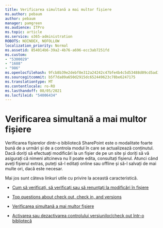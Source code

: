 ```yaml
---
title: Verificarea simultană a mai multor fișiere
ms.author: pebaum
author: pebaum
manager: pamgreen
ms.audience: ITPro
ms.topic: article
ms.service: o365-administration
ROBOTS: NOINDEX, NOFOLLOW
localization_priority: Normal
ms.assetid: 854014b6-39a2-4b76-a696-ecc3ab7251fd
ms.custom:
- "5300029"
- "1688"
- "986"
ms.openlocfilehash: 9fcb8b39e2debf8e312a24242c47bfe4b4c5d53488d09cd5ad33d54ae109b10b
ms.sourcegitcommit: b5f7da89a650d2915dc652449623c78be6247175
ms.translationtype: MT
ms.contentlocale: ro-RO
ms.lasthandoff: 08/05/2021
ms.locfileid: "54006434"
---
```

# <a name="check-in-several-files-at-once"></a>Verificarea simultană a mai multor fișiere

Verificarea fișierelor dintr-o bibliotecă SharePoint este o modalitate foarte bună de a urmări și de a controla modul în care se actualizează conținutul. Dacă doriți să efectuați modificări la un fișier de pe un site și doriți să vă asigurați că nimeni altcineva nu îl poate edita, consultați fișierul. Atunci când aveți fișierul extras, puteți să-l editați online sau offline și să-l salvați de mai multe ori, dacă este necesar.

Mai jos sunt câteva linkuri utile cu privire la această caracteristică.

- [Cum să verificați, să verificați sau să renunțați la modificări în fișiere](https://support.office.com/article/check-out-check-in-or-discard-changes-to-files-in-a-library-7e2c12a9-a874-4393-9511-1378a700f6de)

- [Top questions about check out, check in, and versions](https://support.office.com/article/Top-questions-about-check-out-check-in-and-versions-7E941339-E972-4C7A-A79A-80A1FCF84076)

- [Verificarea simultană a mai multor fișiere](https://support.office.com/article/check-out-check-in-or-discard-changes-to-files-in-a-library-7e2c12a9-a874-4393-9511-1378a700f6de)

- [Activarea sau dezactivarea controlului versiunilor/check out într-o bibliotecă](https://support.office.com/article/enable-and-configure-versioning-for-a-list-or-library-1555d642-23ee-446a-990a-bcab618c7a37)

  
